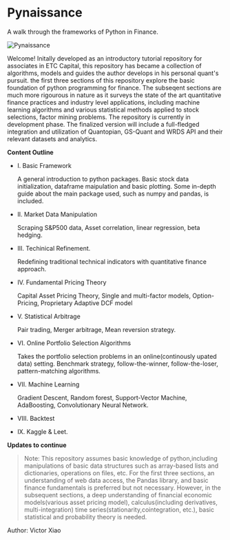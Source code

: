 # Pynaissance
A walk through the frameworks of Python in Finance. 

![Pynaissance](https://github.com/conquerv0/Pynaissance/blob/master/1.%20Basic%20Framework/PYNAISSANCE.jpg)

Welcome! Initally developed as an introductory tutorial repository for associates in ETC Capital, this repository has became a collection of algorithms, models and guides the author develops in his personal quant's pursuit. the first three sections of this repository explore the basic foundation of python programming for finance. The subseqent sections are much more rigourous in nature as it surveys the state of the art quantitative finance practices and industry level applications, including machine learning algorithms and various statistical methods applied to stock selections, factor mining problems. The repository is currently in development phase. The finalized version will include a full-fledged integration and utilization of Quantopian, GS-Quant and WRDS API and their relevant datasets and analytics.
    
**Content Outline**

- I. Basic Framework

    A general introduction to python packages. Basic stock data initialization, dataframe maipulation and basic plotting. 
    Some in-depth guide about the main package used, such as numpy and pandas, is included.
    
- II. Market Data Manipulation

    Scraping S&P500 data, Asset correlation, linear regression, beta hedging.
    
- III. Techinical Refinement.

    Redefining traditional technical indicators with quantitative finance approach.
    
- IV. Fundamental Pricing Theory

    Capital Asset Pricing Theory, Single and multi-factor models, Option-Pricing, Proprietary Adaptive DCF model

- V. Statistical Arbitrage

    Pair trading, Merger arbitrage, Mean reversion strategy.

- VI. Online Portfolio Selection Algorithms

    Takes the portfolio selection problems in an online(continously upated data) setting. 
    Benchmark strategy, follow-the-winner, follow-the-loser, pattern-matching algorithms. 

- VII. Machine Learning

    Gradient Descent, Random forest, Support-Vector Machine, AdaBoosting, Convolutionary Neural Network.
    
- VIII. Backtest

- IX. Kaggle & Leet. 

**Updates to continue**

> Note: This repository assumes basic knowledge of python,including manipulations of basic data structures such as array-based lists and dictionaries, operations on files, etc. For the first three sections, an understanding of web data access, the Pandas library, and basic finance fundamentals is preferred but not necessary. However, in the subsequent sections, a deep understanding of financial economic models(various asset pricing model), calculus(including derivatives, multi-integration) time series(stationarity,cointegration, etc.), basic statistical and probability theory is needed.

Author: Victor Xiao
